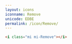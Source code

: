 ```yaml
---
layout: icons
iconname: Remove
unicode: EDBE
permalink: /icon/Remove/
---
```


``` html
<i class="mi mi-Remove"></i>
```
